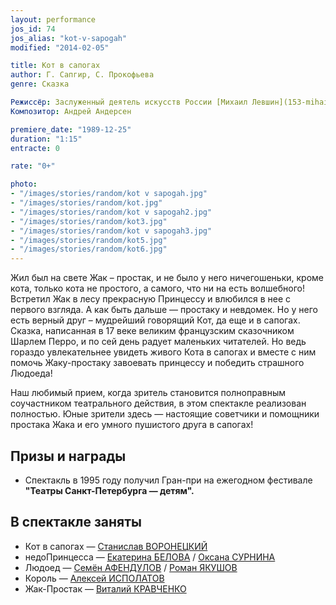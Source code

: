 ```yaml
---
layout: performance
jos_id: 74
jos_alias: "kot-v-sapogah"
modified: "2014-02-05"

title: Кот в сапогах
author: Г. Сапгир, С. Прокофьева
genre: Сказка

Режиссёр: Заслуженный деятель искусств России [Михаил Левшин](153-mihail-levshin.html)
Композитор: Андрей Андерсен

premiere_date: "1989-12-25"
duration: "1:15"
entracte: 0

rate: "0+"

photo:
- "/images/stories/random/kot v sapogah.jpg"
- "/images/stories/random/kot.jpg"
- "/images/stories/random/kot v sapogah2.jpg"
- "/images/stories/random/kot3.jpg"
- "/images/stories/random/kot v sapogah3.jpg"
- "/images/stories/random/kot5.jpg"
- "/images/stories/random/kot6.jpg"
---
```


Жил был на свете Жак – простак, и не было у него ничегошеньки, кроме кота, только кота не простого, а самого, что ни на есть волшебного! Встретил Жак в лесу прекрасную Принцессу и влюбился в нее с первого взгляда. А как быть дальше — простаку и невдомек. Но у него есть верный друг – мудрейший говорящий Кот, да еще и в сапогах. Сказка, написанная в 17 веке великим французским сказочником Шарлем Перро, и по сей день радует маленьких читателей. Но ведь гораздо увлекательнее увидеть живого Кота в сапогах и вместе с ним помочь Жаку-простаку завоевать принцессу и победить страшного Людоеда!

Наш любимый прием, когда зритель становится полноправным соучастником театрального действия, в этом спектакле реализован полностью. Юные зрители здесь — настоящие советчики и помощники простака Жака и его умного пушистого друга в сапогах!


## Призы и награды

- Спектакль в 1995 году получил Гран-при на ежегодном фестивале **"Театры Санкт-Петербурга — детям".**

## В спектакле заняты

- Кот в сапогах — [Станислав ВОРОНЕЦКИЙ](51-stas-voronetski.html)
- недоПринцесса — [Екатерина БЕЛОВА](23-belova-ekaterina.html) / [Оксана СУРНИНА](85-oksana-surnina.html)
- Людоед — [Семён АФЕНДУЛОВ](22-afendulov-semen.html) / [Роман ЯКУШОВ](88-roman-yakushov.html)
- Король — [Алексей ИСПОЛАТОВ](53-aleksei-ispolatov.html)
- Жак-Простак — [Виталий КРАВЧЕНКО](66-vitalii-kravchenko.html)